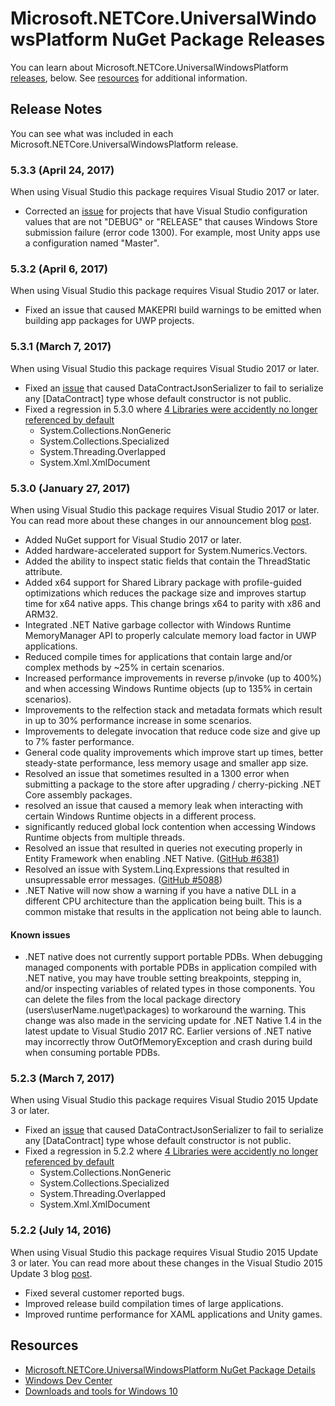 # Microsoft.NETCore.UniversalWindowsPlatform NuGet Package Releases

You can learn about Microsoft.NETCore.UniversalWindowsPlatform [releases](#releases), below. See [resources](#resources) for additional information.

## Release Notes

You can see what was included in each Microsoft.NETCore.UniversalWindowsPlatform release.

### 5.3.3 (April 24, 2017)
When using Visual Studio this package requires Visual Studio 2017 or later.

- Corrected an [issue](http://stackoverflow.com/questions/43530071/how-to-fix-app-submission-error-of-1300) for projects that have Visual Studio configuration values that are not "DEBUG" or "RELEASE" that causes Windows Store submission failure (error code 1300). For example, most Unity apps use a configuration named "Master". 

### 5.3.2 (April 6, 2017)
When using Visual Studio this package requires Visual Studio 2017 or later.

- Fixed an issue that caused MAKEPRI build warnings to be emitted when building app packages for UWP projects.

### 5.3.1 (March 7, 2017)
When using Visual Studio this package requires Visual Studio 2017 or later.

- Fixed an [issue](https://github.com/dotnet/corefx/issues/10374) that caused DataContractJsonSerializer to fail to serialize any [DataContract] type whose default constructor is not public.
- Fixed a regression in 5.3.0 where [4 Libraries were accidently no longer referenced by default](https://github.com/dotnet/corefx/issues/10338)
    - System.Collections.NonGeneric
    - System.Collections.Specialized
    - System.Threading.Overlapped
    - System.Xml.XmlDocument

### 5.3.0 (January 27, 2017)
When using Visual Studio this package requires Visual Studio 2017 or later. You can read more about these changes in our announcement blog [post](https://blogs.msdn.microsoft.com/dotnet/2017/01/30/announcing-net-core-net-native-and-nuget-updates-in-vs-2017-rc/).

- Added NuGet support for Visual Studio 2017 or later.
- Added hardware-accelerated support for System.Numerics.Vectors. 
- Added the ability to inspect static fields that contain the ThreadStatic attribute.
- Added x64 support for Shared Library package with profile-guided optimizations which reduces the package size and improves startup time for x64 native apps. This change brings x64 to parity with x86 and ARM32.
- Integrated .NET Native garbage collector with Windows Runtime MemoryManager API to properly calculate memory load factor in UWP applications.
- Reduced compile times for applications that contain large and/or complex methods by ~25% in certain scenarios.
- Increased performance improvements in reverse p/invoke (up to 400%) and when accessing Windows Runtime objects (up to 135% in certain scenarios).
- Improvements to the relfection stack and metadata formats which result in up to 30% performance increase in some scenarios.
- Improvements to delegate invocation that reduce code size and give up to 7% faster performance.
- General code quality improvements which improve start up times, better steady-state performance, less memory usage and smaller app size.
- Resolved an issue that sometimes resulted in a 1300 error when submitting a package to the store after upgrading / cherry-picking .NET Core assembly packages.
- resolved an issue that caused a memory leak when interacting with certain Windows Runtime objects in a different process.
- significantly reduced global lock contention when accessing Windows Runtime objects from multiple threads.
- Resolved an issue that resulted in queries not executing properly in Entity Framework when enabling .NET Native. ([GitHub #6381](https://github.com/aspnet/EntityFramework/issues/6381))
- Resolved an issue with System.Linq.Expressions that resulted in unsupressable error messages. ([GitHub #5088](https://github.com/dotnet/corefx/issues/5088))
- .NET Native will now show a warning if you have a native DLL in a different CPU architecture than the application being built. This is a common mistake that results in the application not being able to launch.

#### Known issues

- .NET native does not currently support portable PDBs. When debugging managed components with portable PDBs in application compiled with .NET native, you may have trouble setting breakpoints, stepping in, and/or inspecting variables of related types in those components. You can delete the files from the local package directory (users\userName.nuget\packages) to workaround the warning. This change was also made in the servicing update for .NET Native 1.4 in the latest update to Visual Studio 2017 RC. Earlier versions of .NET native may incorrectly throw OutOfMemoryException and crash during build when consuming portable PDBs.

### 5.2.3 (March 7, 2017)
When using Visual Studio this package requires Visual Studio 2015 Update 3 or later.

- Fixed an [issue](https://github.com/dotnet/corefx/issues/10374) that caused DataContractJsonSerializer to fail to serialize any [DataContract] type whose default constructor is not public.
- Fixed a regression in 5.2.2 where [4 Libraries were accidently no longer referenced by default](https://github.com/dotnet/corefx/issues/10338)
    - System.Collections.NonGeneric
    - System.Collections.Specialized
    - System.Threading.Overlapped
    - System.Xml.XmlDocument

### 5.2.2 (July 14, 2016)
When using Visual Studio this package requires Visual Studio 2015 Update 3 or later. You can read more about these changes in the Visual Studio 2015 Update 3 blog [post](https://www.visualstudio.com/en-us/news/releasenotes/vs2015-update3-vs).

- Fixed several customer reported bugs.
- Improved release build compilation times of large applications.
- Improved runtime performance for XAML applications and Unity games. 

## Resources

- [Microsoft.NETCore.UniversalWindowsPlatform NuGet Package Details](https://www.nuget.org/packages/Microsoft.NETCore.UniversalWindowsPlatform)
- [Windows Dev Center](https://developer.microsoft.com/en-us/windows/apps/getstarted)
- [Downloads and tools for Windows 10](https://developer.microsoft.com/en-us/windows/downloads)
